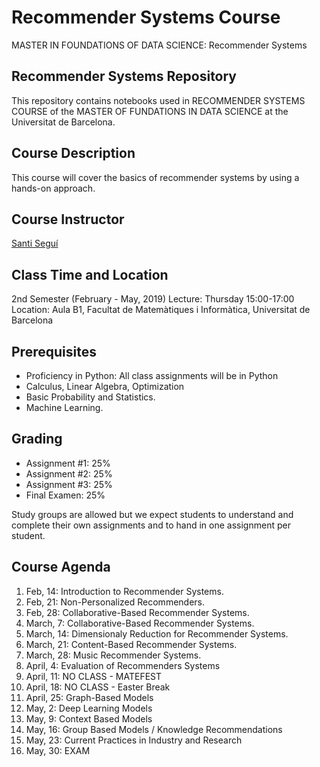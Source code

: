 
# Recommender Systems Course
MASTER IN FOUNDATIONS OF DATA SCIENCE: Recommender Systems

## Recommender Systems Repository

This repository contains notebooks used in RECOMMENDER SYSTEMS COURSE of the MASTER OF FUNDATIONS IN DATA SCIENCE at the Universitat de Barcelona.

## Course Description

This course will cover the basics of recommender systems by using a hands-on approach.

## Course Instructor

[Santi Seguí](https://ssegui.github.io/)

## Class Time and Location

2nd Semester (February - May, 2019)
Lecture: Thursday 15:00-17:00
Location: Aula B1, Facultat de Matemàtiques i Informàtica, Universitat de Barcelona

## Prerequisites

+ Proficiency in Python: All class assignments will be in Python 
+ Calculus, Linear Algebra, Optimization
+ Basic Probability and Statistics.
+ Machine Learning.

## Grading

+ Assignment #1: 25%
+ Assignment #2: 25%
+ Assignment #3: 25%
+ Final Examen: 25%

Study groups are allowed but we expect students to understand and complete their own assignments and to hand in one assignment per student.

## Course Agenda
<ol type="1">
<li> Feb, 14: Introduction to Recommender Systems.
<li> Feb, 21: Non-Personalized Recommenders.
<li> Feb, 28: Collaborative-Based Recommender Systems.
<li> March, 7: Collaborative-Based Recommender Systems.
<li> March, 14: Dimensionaly Reduction for Recommender Systems. 
<li> March, 21: Content-Based Recommender Systems.
<li> March, 28: Music Recommender Systems.
<li> April, 4:  Evaluation of Recommenders Systems
<li> April, 11: NO CLASS - MATEFEST
<li> April, 18: NO CLASS - Easter Break
<li> April, 25: Graph-Based Models
<li> May, 2: Deep Learning Models
<li> May, 9: Context Based Models
<li> May, 16: Group Based Models / Knowledge Recommendations
<li> May, 23: Current Practices in Industry and Research
<li> May, 30: EXAM

</ol>
